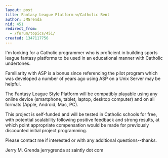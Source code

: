 ```yaml
---
layout: post
title: Fantasy League Platform w/Catholic Bent
author: JMGrenda
nid: 451
redirect_from:
  - /forum/topics/451/
created: 1347117756
---
```

I'm looking for a Catholic programmer who is proficient in building sports league fantasy platforms to be used in an educational manner with Catholic undertones.

Familiarity with ASP is a bonus since referencing the pilot program which was developed a number of years ago using ASP on a Unix Server may be helpful.

The Fantasy League Style Platform will be compatibly playable using any online device (smartphone, tablet, laptop, desktop computer) and on all formats (Apple, Android, Mac, PC).

This project is self-funded and will be tested in Catholic schools for free, with potential scalability following positive feedback and strong results, at which point appropriate compensation would be made for previously discounted initial project programming.

Please contact me if interested or with any additional questions--thanks.

Jerry M. Grenda
jerrygrenda at saintly dot com




